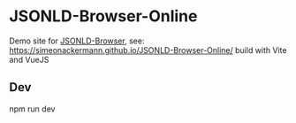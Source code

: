 # JSONLD-Browser-Online

Demo site for [JSONLD-Browser](https://github.com/simeonackermann/jsonld-browser), see: https://simeonackermann.github.io/JSONLD-Browser-Online/ build with Vite and VueJS


<!-- Build GitHub Pages: `npm run gh-pages` -->

## Dev

npm run dev